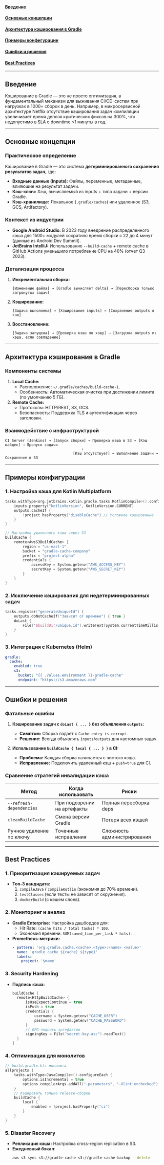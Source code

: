 #### [Введение](#Введение-1)
#### [Основные концепции](#Основные-концепции-1)
#### [Архитектура кэширования в Gradle](#Архитектура-кэширования-в-gradle-1)
#### [Примеры конфигурации](#Примеры-конфигурации-1)
#### [Ошибки и решения](#Ошибки-и-решения-1)
#### [Best Practices](#best-practices-1)

---

## Введение
Кэширование в Gradle — это не просто оптимизация, а фундаментальный механизм для выживания CI/CD-систем при нагрузках в 1000+ сборок в день. Например, в микросервисной архитектуре Netflix отсутствие кэширования задач компиляции увеличивает время деплоя критических фиксов на 300%, что недопустимо в SLA с downtime <1 минуты в год.

---

## Основные концепции
### Практическое определение
Кэширование в Gradle — это система **детерминированного сохранения результатов задач**, где:
- **Входные данные (inputs):** Файлы, переменные, метаданные, влияющие на результат задачи.
- **Кэш-ключ:** Хэш, вычисляемый из inputs + типа задачи + версии Gradle.
- **Кэш-хранилище:** Локальное (`.gradle/caches`) или удаленное (S3, GCS, Artifactory).

### Контекст из индустрии
- **Google Android Studio:** В 2023 году внедрение распределенного кэша для 1500+ модулей сократило время сборки с 22 до 4 минут (данные из Android Dev Summit).
- **JetBrains IntelliJ:** Использование `--build-cache` + remote cache в GitHub Actions уменьшило потребление CPU на 40% (отчет Q3 2023).

### Детализация процесса
1. **Инкрементальная сборка:**
   ```  
   [Изменение файла] → [Gradle вычисляет delta] → [Пересборка только затронутых задач]  
   ```  
2. **Кэширование:**
   ```  
   [Задача выполнена] → [Хэширование inputs] → [Сохранение outputs в кэш]  
   ```  
3. **Восстановление:**
   ```  
   [Задача запущена] → [Проверка кэша по хэшу] → [Загрузка outputs из кэша, если совпадение]  
   ```  

---

## Архитектура кэширования в Gradle
### Компоненты системы
1. **Local Cache:**
    - Расположение: `~/.gradle/caches/build-cache-1`.
    - Особенность: Автоматическая очистка при достижении лимита (по умолчанию 5 ГБ).
2. **Remote Cache:**
    - Протоколы: HTTP/REST, S3, GCS.
    - Безопасность: Поддержка TLS и аутентификации через заголовки.

### Взаимодействие с инфраструктурой
```  
CI Server (Jenkins) → [Запуск сборки] → Проверка кэша в S3 → [Кэш найден] → Пропуск задачи  
                                   ↓  
                               [Кэш отсутствует] → Выполнение задачи → Сохранение в S3  
```  

---

## Примеры конфигурации
### 1. Настройка кэша для Kotlin Multiplatform
```kotlin (build.gradle.kts)  
tasks.withType<org.jetbrains.kotlin.gradle.tasks.KotlinCompile>().configureEach {  
    inputs.property("kotlinVersion", KotlinVersion.CURRENT)  
    outputs.cacheIf {  
        !project.hasProperty("disableCache") // Условное кэширование  
    }  
}  

// Настройка удаленного кэша через S3  
buildCache {  
    remote<AwsS3BuildCache> {  
        region = "us-east-1"  
        bucket = "gradle-cache-company"  
        prefix = "project-alpha"  
        credentials {  
            accessKey = System.getenv("AWS_ACCESS_KEY")  
            secretKey = System.getenv("AWS_SECRET_KEY")  
        }  
    }  
}  
```  

### 2. Исключение кэширования для недетерминированных задач
```kotlin  
tasks.register("generateUniqueId") {  
    outputs.doNotCacheIf("Зависит от времени") { true }  
    doLast {  
        File("$buildDir/unique.id").writeText(System.currentTimeMillis().toString())  
    }  
}  
```  

### 3. Интеграция с Kubernetes (Helm)
```yaml (values.yaml)  
gradle:  
  cache:  
    enabled: true  
    s3:  
      bucket: "{{ .Values.environment }}-gradle-cache"  
      endpoint: "https://s3.amazonaws.com"  
```  

---

## Ошибки и решения
### Фатальные ошибки
1. **Кэширование задач с `doLast { ... }` без объявления `outputs`:**
    - **Симптом:** Сборка падает с `Cache entry is corrupt`.
    - **Решение:** Всегда объявлять `inputs`/`outputs` для кастомных задач.

2. **Использование `buildCache { local { ... } }` в CI:**
    - **Проблема:** Каждая сборка начинается с чистого кэша.
    - **Исправление:** Подключить удаленный кэш + `push=true` для CI.

### Сравнение стратегий инвалидации кэша
| Метод                     | Когда использовать          | Риски                     |  
|---------------------------|-----------------------------|---------------------------|  
| `--refresh-dependencies`  | При подозрении на артефакты | Полная пересборка deps    |  
| `cleanBuildCache`          | Смена версии Gradle         | Потеря всех кэшей         |  
| Ручное удаление по ключу   | Точечные исправления        | Сложность администрирования |  

---

## Best Practices
### 1. Приоритизация кэшируемых задач
- **Топ-3 кандидата:**
    1. `compileJava` / `compileKotlin` (экономия до 70% времени).
    2. `testClasses` (если тесты не зависят от окружения).
    3. `dockerBuild` (с кэшем слоев).

### 2. Мониторинг и анализ
- **Gradle Enterprise:** Настройка дашбордов для:
    - Hit Rate: `(cache hits / total tasks) * 100`.
    - Экономия времени: `SUM(saved_time_per_task * hits)`.
- **Prometheus-метрики:**
  ```yaml  
  - pattern: 'org.gradle.cache.<cache>.<type>:<name> <value>'  
    name: 'gradle_cache_${cache}_${type}'  
    labels:  
      project: '$name'  
  ```  

### 3. Security Hardening
- **Подпись кэша:**
  ```kotlin  
  buildCache {  
    remote<HttpBuildCache> {  
        isUseExpectContinue = true  
        isPush = true  
        credentials {  
            username = System.getenv("CACHE_USER")  
            password = System.getenv("CACHE_PASSWORD")  
        }  
        // GPG-подпись артефактов  
        signingKey = File("secret-key.asc").readText()  
    }  
  }  
  ```  

### 4. Оптимизация для монолитов
```kotlin  
// build.gradle.kts монолита  
allprojects {  
    tasks.withType<JavaCompile>().configureEach {  
        options.isIncremental = true  
        options.compilerArgs.addAll("-parameters", "-Xlint:unchecked")  
    }  
    // Кэшировать только release-сборки  
    buildCache {  
        local {  
            enabled = !project.hasProperty("ci")  
        }  
    }  
}  
```  

### 5. Disaster Recovery
- **Репликация кэша:** Настройка cross-region replication в S3.
- **Ежедневный бэкап:**
  ```bash  
  aws s3 sync s3://gradle-cache s3://gradle-cache-backup --delete  
  ```  

